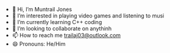 - 👋 Hi, I’m Muntrail Jones
- 👀 I’m interested in playing video games and listening to musi
- 🌱 I’m currently learning C++ coding
- 💞️ I’m looking to collaborate on anythinh
- 📫 How to reach me trailaj03@outlook.com
- 😄 Pronouns: He/Him


<!---
MJon322/MJon322 is a ✨ special ✨ repository because its `README.md` (this file) appears on your GitHub profile.
You can click the Preview link to take a look at your changes.
--->
